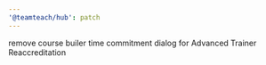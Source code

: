 ```yaml
---
'@teamteach/hub': patch
---
```


remove course builer time commitment dialog for Advanced Trainer Reaccreditation
